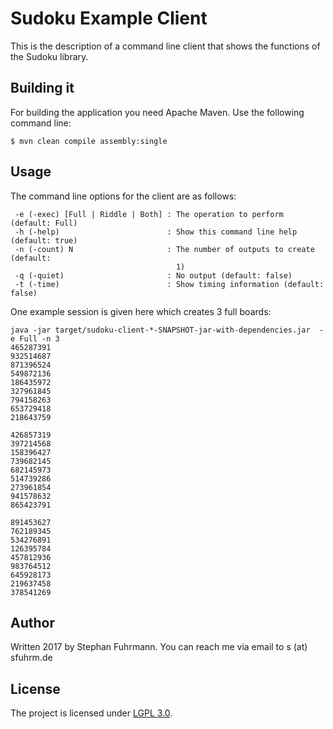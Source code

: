 # Sudoku Example Client

This is the description of a command line client that shows the functions of the Sudoku library.

## Building it

For building the application you need Apache Maven.
Use the following command line:

    $ mvn clean compile assembly:single
    
## Usage

The command line options for the client are as follows:

     -e (-exec) [Full | Riddle | Both] : The operation to perform (default: Full)
     -h (-help)                        : Show this command line help (default: true)
     -n (-count) N                     : The number of outputs to create (default:
                                         1)
     -q (-quiet)                       : No output (default: false)
     -t (-time)                        : Show timing information (default: false)


One example session is given here which creates 3 full boards:

    java -jar target/sudoku-client-*-SNAPSHOT-jar-with-dependencies.jar  -e Full -n 3
    465287391
    932514687
    871396524
    549872136
    186435972
    327961845
    794158263
    653729418
    218643759
    
    426857319
    397214568
    158396427
    739682145
    682145973
    514739286
    273961854
    941578632
    865423791
    
    891453627
    762189345
    534276891
    126395784
    457812936
    983764512
    645928173
    219637458
    378541269


## Author

Written 2017 by Stephan Fuhrmann. You can reach me via email to s (at) sfuhrm.de

## License

The project is licensed under [LGPL 3.0](https://www.gnu.org/licenses/lgpl-3.0.en.html).
